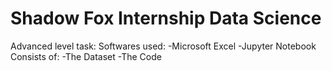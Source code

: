 # Shadow Fox Internship Data Science
Advanced level task:
  Softwares used:
      -Microsoft Excel
      -Jupyter Notebook
  Consists of:
      -The Dataset
      -The Code
  
